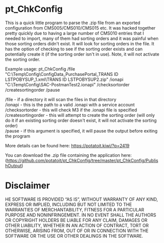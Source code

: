 # pt_ChkConfig

This is a quick little program to parse the .zip file from an exported configuration from CMS005/CMS010/CMS015 etc.  It was hacked together pretty quickly due to having
a large number of CMS010 entries that I needed to import, many of them had sorting orders and it was painful when those sorting orders didn't exist.
It will look for sorting orders in the file.  It has the option of checking to see if the sorting order exists and can potentially create it (if the sorting order
isn't in use).  Note, it will not activate the sorting order.

Example usage:
pt_ChkConfig /file "C:\Temp\Config\ConfigData_PurchasePortal_TRANS ID LSTPOBYSUP_1.xml\TRANS ID LSTPOBYSUP2.zip" /ionapi "C:\Temp\Config\SAC-PostmanTest2.ionapi" /checksortorder /createsortingorder /pause

  /file <path to file or directory> - if a directory it will scan the files in that directory  
  /ionapi <path to ionapi file> - this is the path to a valid .ionapi with a service account  
  /checksortorder - this will check M3 if the .ionapi file is specified  
  /createsortingorder - this will attempt to create the sorting order (will only do it if an existing sorting order doesn't exist, it will not activate the sorting order)  
  /pause - if this argument is specified, it will pause the output before exiting the program  

More details can be found here:
https://potatoit.kiwi/?p=2419

You can download the .zip file containing the application here:
(https://github.com/potatoit/pt_ChkConfig/tree/master/pt_ChkConfig/PublishOutput)

# Disclaimer
HE SOFTWARE IS PROVIDED “AS IS”, WITHOUT WARRANTY OF ANY KIND, EXPRESS OR IMPLIED, INCLUDING BUT NOT LIMITED TO THE WARRANTIES OF MERCHANTABILITY, FITNESS FOR A PARTICULAR PURPOSE AND NONINFRINGEMENT. IN NO EVENT SHALL THE AUTHORS OR COPYRIGHT HOLDERS BE LIABLE FOR ANY CLAIM, DAMAGES OR OTHER LIABILITY, WHETHER IN AN ACTION OF CONTRACT, TORT OR OTHERWISE, ARISING FROM, OUT OF OR IN CONNECTION WITH THE SOFTWARE OR THE USE OR OTHER DEALINGS IN THE SOFTWARE.
